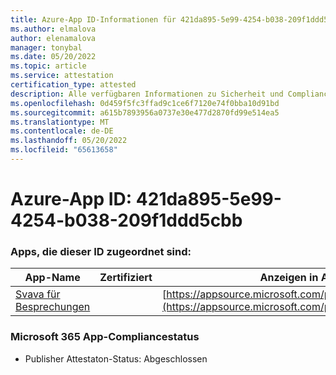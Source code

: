 ```yaml
---
title: Azure-App ID-Informationen für 421da895-5e99-4254-b038-209f1ddd5cbb
ms.author: elmalova
author: elenamalova
manager: tonybal
ms.date: 05/20/2022
ms.topic: article
ms.service: attestation
certification_type: attested
description: Alle verfügbaren Informationen zu Sicherheit und Compliance für 421da895-5e99-4254-b038-209f1ddd5cbb.
ms.openlocfilehash: 0d459f5fc3ffad9c1ce6f7120e74f0bba10d91bd
ms.sourcegitcommit: a615b7893956a0737e30e477d2870fd99e514ea5
ms.translationtype: MT
ms.contentlocale: de-DE
ms.lasthandoff: 05/20/2022
ms.locfileid: "65613658"
---
```

# <a name="azure-app-id-421da895-5e99-4254-b038-209f1ddd5cbb"></a>Azure-App ID: 421da895-5e99-4254-b038-209f1ddd5cbb


### <a name="apps-associated-with-this-id"></a>Apps, die dieser ID zugeordnet sind:
| **App-Name** | **Zertifiziert** | **Anzeigen in AppSource** |
|--------------|---------------|-----------------------|
| [Svava für Besprechungen](../forward/WA200001723.md) |  | [https://appsource.microsoft.com/product/office/WA200001723](https://appsource.microsoft.com/product/office/WA200001723) |

### <a name="microsoft-365-app-compliance-status"></a>Microsoft 365 App-Compliancestatus
- Publisher Attestaton-Status: Abgeschlossen
